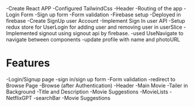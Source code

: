 <!-- Netflix GPT -->

-Create React APP
-Configured TailwindCss
-Header
-Routing of the app
-Login Form
-Sign up form
-Form validation
-Firebase setup
-Deployed in firebase
-Create SignUp user Account
-Implement Sign In user API
-Setup redux store for UserLogin for adding user and removing user in userSlice
-Implemented signout using signout api by firebase.
-used UseNavigate to navigate between components
-update profile with name and photoURL












# Features
-Login/Signup page
    -sign in/sign up form
    -Form validation
    -redirect to Browse Page
-Browse (after Authentication)
    -Header
    -Main Movie
        -Tailer in Background
        -Title and Description
        -Movie Suggestions
            -MovieLists
-NetflixGPT
    -searchBar
    -Movie Suggestions
